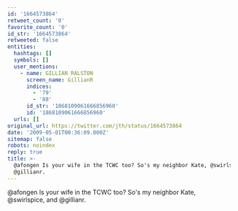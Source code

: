 ```yaml
---
id: '1664573864'
retweet_count: '0'
favorite_count: '0'
id_str: '1664573864'
retweeted: false
entities:
  hashtags: []
  symbols: []
  user_mentions:
    - name: GILLIAN RALSTON
      screen_name: GillianR
      indices:
        - '79'
        - '88'
      id_str: '1868109061666856960'
      id: '1868109061666856960'
  urls: []
original_url: https://twitter.com/jth/status/1664573864
date: '2009-05-01T00:36:09.000Z'
sitemap: false
robots: noindex
reply: true
title: >-
  @afongen Is your wife in the TCWC too? So's my neighbor Kate, @swirlspice, and
  @gillianr.
---
```


@afongen Is your wife in the TCWC too? So's my neighbor Kate, @swirlspice, and @gillianr.